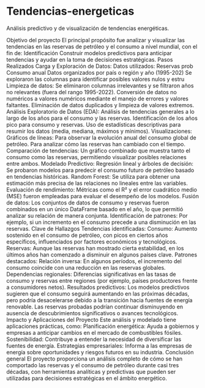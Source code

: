 # Tendencias-energeticas
Análisis predictivo y de visualización de tendencias energéticas.

Objetivo del proyecto
El principal propósito fue analizar y visualizar las tendencias en las reservas de petróleo y el consumo a nivel mundial, con el fin de:
Identificación
Construir modelos predictivos para anticipar tendencias y ayudar en la toma de decisiones estratégicas.
Pasos Realizados
Carga y Exploración de Datos:
Datos utilizados:
Reservas prob
Consumo anual
Datos organizados por país o región y año (1995-202)
Se exploraron las columnas para identificar posibles valores nulos y estru
Limpieza de datos:
Se eliminaron columnas irrelevantes y se filtraron años no relevantes (fuera del rango 1995-2022).
Conversión de datos no numéricos a valores numéricos mediante el manejo de errores y valores faltantes.
Eliminación de datos duplicados y limpieza de valores extremos.
Análisis Exploratorio de Datos (EDA):
Análisis de tendencias generales a lo largo de los años para el consumo y las reservas.
Identificación de los años pico para consumo y reservas.
Uso de estadísticas descriptivas para resumir los datos (media, mediana, máximos y mínimos).
Visualizaciones:
Gráficos de líneas:
Para observar la evolución anual del consumo global de petróleo.
Para analizar cómo las reservas han cambiado con el tiempo.
Comparación de tendencias:
Un gráfico combinado que muestra tanto el consumo como las reservas, permitiendo visualizar posibles relaciones entre ambos.
Modelado Predictivo:
Regresión lineal y árboles de decisión: Se probaron modelos para predecir el consumo futuro de petróleo basado en tendencias históricas.
Random Forest: Se utiliza para obtener una estimación más precisa de las relaciones no lineales entre las variables.
Evaluación de rendimiento:
Métricas como el R² y el error cuadrático medio (MSE) fueron empleadas para evaluar el desempeño de los modelos.
Fusión de datos:
Los conjuntos de datos de consumo y reservas fueron combinados en un único DataFrame basado en el año, lo que permitió analizar su relación de manera conjunta.
Identificación de patrones: Por ejemplo, si un incremento en el consumo precede a una disminución en las reservas.
Clave de Hallazgos
Tendencias identificadas:
Consumo:
Aumento sostenido en el consumo de petróleo, con picos en ciertos años específicos, influenciados por factores económicos y tecnológicos.
Reservas:
Aunque las reservas han mostrado cierta estabilidad, en los últimos años han comenzado a disminuir en algunos países clave.
Patrones destacados:
Relación inversa: En algunos períodos, el incremento del consumo coincide con una reducción en las reservas globales.
Dependencias regionales: Diferencias significativas en las tasas de consumo y reservas entre regiones (por ejemplo, países productores frente a consumidores netos).
Resultados predictivos:
Los modelos predictivos sugieren que el consumo seguirá aumentando en las próximas décadas, pero podría desacelerarse debido a la transición hacia fuentes de energía renovable.
Las reservas probadas podrían continuar disminuyendo en ausencia de descubrimientos significativos o avances tecnológicos.
Impacto y Aplicaciones del Proyecto
Este análisis y modelado tiene aplicaciones prácticas, como:
Planificación energética: Ayuda a gobiernos y empresas a anticipar cambios en el mercado de combustibles fósiles.
Sostenibilidad: Contribuye a entender la necesidad de diversificar las fuentes de energía.
Estrategias empresariales: Informa a las empresas de energía sobre oportunidades y riesgos futuros en su industria.
Conclusión general
El proyecto proporciona un análisis completo de cómo se han comportado las reservas y el consumo de petróleo durante casi tres décadas, con herramientas analíticas y predictivas que pueden ser utilizadas para decisiones estratégicas en el ámbito energético.
